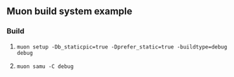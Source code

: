 ## Muon build system example

### Build

1. `muon setup -Db_staticpic=true -Dprefer_static=true -buildtype=debug debug`

2. `muon samu -C debug`
